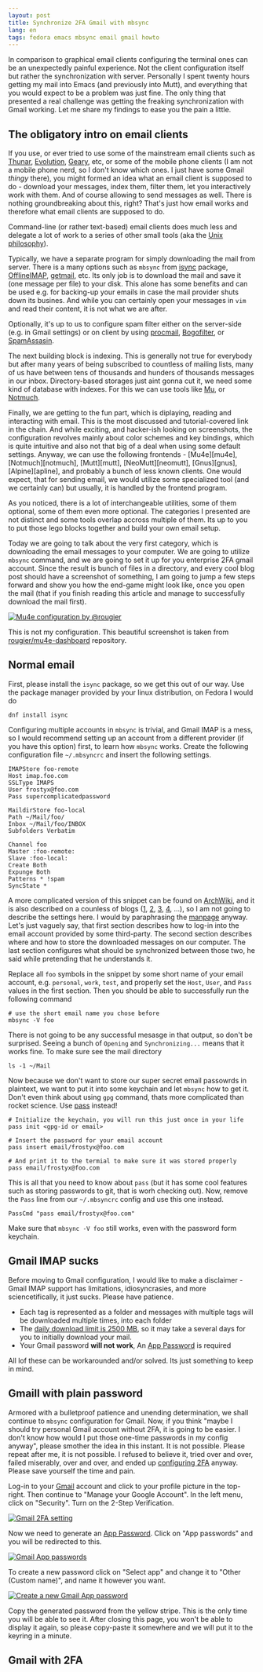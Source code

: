 ```yaml
---
layout: post
title: Synchronize 2FA Gmail with mbsync
lang: en
tags: fedora emacs mbsync email gmail howto
---
```


In comparison to graphical email clients configuring the terminal ones
can be an unexpectedly painful experience. Not the client
configuration itself but rather the synchronization with
server. Personally I spent twenty hours getting my mail into Emacs
(and previously into Mutt), and everything that you would expect to be
a problem was just fine. The only thing that presented a real
challenge was getting the freaking synchronization with Gmail
working. Let me share my findings to ease you the pain a little.


## The obligatory intro on email clients

If you use, or ever tried to use some of the mainstream email clients
such as [Thunar][thunar], [Evolution][evolution], [Geary][geary], etc,
or some of the mobile phone clients (I am not a mobile phone nerd, so
I don't know which ones. I just have some Gmail _thingy_ there), you
might formed an idea what an email client is supposed to do - download
your messages, index them, filter them, let you interactively work
with them. And of course allowing to send messages as well. There is
nothing groundbreaking about this, right? That's just how email works
and therefore what email clients are supposed to do.

Command-line (or rather text-based) email clients does much less and
delegate a lot of work to a series of other small tools (aka the
[Unix philosophy][unix-philosophy]).

Typically, we have a separate program for simply downloading the mail
from server. There is a many options such as `mbsync` from
[isync][isync] package, [OfflineIMAP][offlineimap],
[getmail][getmail], etc. Its only job is to download the mail and save
it (one message per file) to your disk. This alone has some benefits
and can be used e.g. for backing-up your emails in case the mail
provider shuts down its busines. And while you can certainly open your
messages in `vim` and read their content, it is not what we are after.

Optionally, it's up to us to configure spam filter either on the
server-side (e.g. in Gmail settings) or on client by using
[procmail][procmail], [Bogofilter][bogofilter], or
[SpamAssasin][spamassasin].

The next building block is indexing. This is generally not true for
everybody but after many years of being subscribed to countless of
mailing lists, many of us have between tens of thousands and hunders
of thousands messages in our inbox. Directory-based storages just aint
gonna cut it, we need some kind of database with indexes. For this we
can use tools like [Mu][mu], or [Notmuch][notmuch-reindex].

Finally, we are getting to the fun part, which is diplaying, reading
and interacting with email. This is the most discussed and
tutorial-covered link in the chain. And while exciting, and hacker-ish
looking on screenshots, the configuration revolves mainly about color
schemes and key bindings, which is quite intuitive and also not that
big of a deal when using some default settings. Anyway, we can use the
following frontends - [Mu4e][mu4e], [Notmuch][notmuch], [Mutt][mutt],
[NeoMutt][neomutt], [Gnus][gnus], [Alpine][apline], and probably a
bunch of less known clients. One would expect, that for sending email,
we would utilize some specialized tool (and we certainly can) but
usually, it is handled by the frontend program.

As you noticed, there is a lot of interchangeable utilities, some of
them optional, some of them even more optional. The categories I
presented are not distinct and some tools overlap accross multiple of
them. Its up to you to put those lego blocks together and build your
own email setup.

Today we are going to talk about the very first category, which is
downloading the email messages to your computer. We are going to
utilize `mbsync` command, and we are going to set it up for you
enterprise 2FA gmail account. Since the result is bunch of files
in a directory, and every cool blog post should have a screenshot of
something, I am going to jump a few steps forward and show you how the
end-game might look like, once you open the mail (that if you finish
reading this article and manage to successfully download the mail first).

<div class="text-center img-row row">
  <a href="/files/img/rougier-mu4e.png">
    <img src="/files/img/rougier-mu4e-thumb.png"
		 alt="Mu4e configuration by @rougier" />
  </a>
  <p>
	This is not my configuration. This beautiful screenshot is taken from
	<a href="https://github.com/rougier/mu4e-dashboard">rougier/mu4e-dashboard</a>
	repository.
  </p>
</div>


## Normal email

First, please install the `isync` package, so we get this out of our
way. Use the package manager provided by your linux distribution, on
Fedora I would do

```shell
dnf install isync
```

Configuring multiple accounts in `mbsync` is trivial, and Gmail IMAP
is a mess, so I would recommend setting up an account from a different
provider (if you have this option) first, to learn how `mbsync`
works. Create the following configuration file `~/.mbsyncrc` and
insert the following settings.

```ssh
IMAPStore foo-remote
Host imap.foo.com
SSLType IMAPS
User frostyx@foo.com
Pass supercomplicatedpassword

MaildirStore foo-local
Path ~/Mail/foo/
Inbox ~/Mail/foo/INBOX
Subfolders Verbatim

Channel foo
Master :foo-remote:
Slave :foo-local:
Create Both
Expunge Both
Patterns * !spam
SyncState *
```

A more complicated version of this snippet can be found on
[ArchWiki][archwiki-mbsync], and it is also described on a counless of
blogs ([1][mbsync-blog-1], [2][mbsync-blog-2], [3][mbsync-blog-3],
[4][mbsync-blog-4], ...), so I am not going to describe the settings
here. I would by paraphrasing the [manpage][mbsync-manpage] anyway.
Let's just vaguely say, that first section describes how to log-in
into the email account provided by some third-party. The second
section describes where and how to store the downloaded messages on
our computer. The last section configures what should be synchronized
between those two, he said while pretending that he understands it.

Replace all `foo` symbols in the snippet by some short name of your
email account, e.g. `personal`, `work`, `test`, and properly set the
`Host`, `User`, and `Pass` values in the first section. Then you
should be able to successfully run the following command

```shell
# use the short email name you chose before
mbsync -V foo
```

There is not going to be any successful mesasge in that output, so
don't be surprised. Seeing a bunch of `Opening` and `Synchronizing...`
means that it works fine. To make sure see the mail directory

```shell
ls -1 ~/Mail
```

Now because we don't want to store our super secret email passowrds in
plaintext, we want to put it into some keychain and let `mbsync` how
to get it. Don't even think about using `gpg` command, thats more
complicated than rocket science. Use [pass][pass] instead!

```shell
# Initialize the keychain, you will run this just once in your life
pass init <gpg-id or email>

# Insert the password for your email account
pass insert email/frostyx@foo.com

# And print it to the termial to make sure it was stored properly
pass email/frostyx@foo.com
```

This is all that you need to know about `pass` (but it has some cool
features such as storing passwords to git, that is worh checking
out). Now, remove the `Pass` line from our `~/.mbsyncrc` config and
use this one instead.

```ssh
PassCmd "pass email/frostyx@foo.com"
```

Make sure that `mbsync -V foo` still works, even with the password
form keychain.


## Gmail IMAP sucks

Before moving to Gmail configuration, I would like to make a
disclaimer - Gmail IMAP support has limitations, idiosyncrasies, and
more sciencetifically, it just sucks. Please have patience.

- Each tag is represented as a folder and messages with multiple tags
  will be downloaded multiple times, into each folder
- The [daily download limit is 2500 MB][gmail-limit], so it may take a
  several days for you to initially download your mail.
- Your Gmail password **will not work**, An
  [App Password][app-password] is required

All lof these can be workarounded and/or solved. Its just something to
keep in mind.


## Gmaill with plain password

Armored with a bulletproof patience and unending determination, we
shall continue to `mbsync` configuration for Gmail. Now, if you think
"maybe I should try personal Gmail account without 2FA, it is going to
be easier. I don't know how would I put those one-time passwords in my
config anyway", please smother the idea in this instant. It is not
possible. Please repeat after me, it is not possible. I refused to
believe it, tried over and over, failed miserably, over and over, and
ended up [configuring 2FA][gmail-2fa] anyway. Please save yourself the
time and pain.

Log-in to your [Gmail][gmail] account and click to your profile
picture in the top-right. Then continue to "Manage your Google
Account". In the left menu, click on "Security". Turn on the 2-Step
Verification.

<div class="text-center img-row row">
  <a href="/files/img/gmail-2fa.png">
    <img src="/files/img/gmail-2fa.png"
		 alt="Gmail 2FA setting" />
  </a>
</div>

Now we need to generate an [App Password][app-password]. Click on "App
passwords" and you will be redirected to this.

<div class="text-center img-row row">
  <a href="/files/img/gmail-app-passwords.png">
    <img src="/files/img/gmail-app-passwords.png"
		 alt="Gmail App passwords" />
  </a>
</div>

To create a new password click on "Select app" and change it to "Other
(Custom name)", and name it however you want.


<div class="text-center img-row row">
  <a href="/files/img/gmail-app-passwords-create.png">
    <img src="/files/img/gmail-app-passwords-create.png"
		 alt="Create a new Gmail App password" />
  </a>
</div>

Copy the generated password from the yellow stripe. This is the only
time you will be able to see it. After closing this page, you won't be
able to display it again, so please copy-paste it somewhere and we
will put it to the keyring in a minute.


## Gmail with 2FA



[thunar]: #
[evolution]: #
[geary]: #
[unix-philosophy]: #
[isync]: #
[offlineimap]: #
[getmail]: https://wiki.archlinux.org/index.php/Getmail
[mu]: https://www.djcbsoftware.nl/code/mu/mu4e/Indexing-your-messages.html
[notmuch-reindex]: https://notmuchmail.org/manpages/notmuch-reindex-1/
[procmail]: #
[bogofilter]: #
[spamassasin]: #
[archwiki-mbsync]: https://wiki.archlinux.org/index.php/Isync#Configuring
[mbsync-manpage]: https://isync.sourceforge.io/mbsync.html
[mbsync-blog-1]: https://people.kernel.org/mcgrof/replacing-offlineimap-with-mbsync
[mbsync-blog-2]: https://rakhim.org/fastmail-setup-with-emacs-mu4e-and-mbsync-on-macos/
[mbsync-blog-3]: https://gist.github.com/chandraratnam/f00ab7d4a5298830f692021964fdb99f
[mbsync-blog-4]: https://jherrlin.github.io/posts/emacs-mu4e/
[pass]: https://www.passwordstore.org/
[gmail-limit]: https://support.google.com/a/answer/1071518?hl=en
[app-password]: https://support.google.com/mail/answer/185833?hl=en
[gmail]: #
[gmail-2fa]: https://support.google.com/accounts/answer/185839
